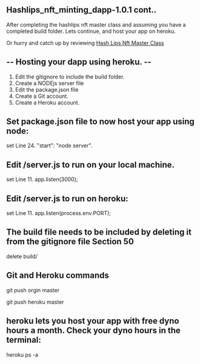 ## Hashlips_nft_minting_dapp-1.0.1 cont.. 
After completing the hashlips nft master class and assuming you have a completed build folder.  Lets continue, and host your app on heroku. 

Or hurry and catch up by reviewing <a href="https://www.youtube.com/watch?v=Zhmj4PiJ-GA&t=4387s>">Hash Lips Nft Master Class</a>

## -- Hosting your dapp using heroku. --

 1.  Edit the gitignore to include the build folder.
 2.  Create a NODEjs server file
 3.  Edit the package.json file
 4.  Create a Git account.
 5.  Create a Heroku account. 


## Set package.json file to now host your app using node:


set Line 24.    "start": "node server".


##  Edit /server.js to run on your local machine.


set Line 11.   app.listen(3000);



##  Edit /server.js to run on heroku: 


set Line 11.   app.listen(process.env.PORT);


## The build file needs to be included by deleting it from the gitignore file Section 50


 delete build/


 ## Git and Heroku commands


 git push orgin master

 git push heroku master


 ## heroku lets you host your app with free dyno hours a month.  Check your dyno hours in the terminal:


 heroku ps -a <app name>


 
